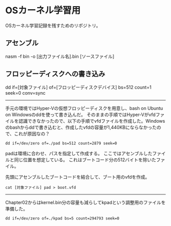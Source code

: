 # OSカーネル学習用

OSカーネル学習記録を残すためのリポジトリ。

## アセンブル
nasm -f bin -o [出力ファイル名].bin [ソースファイル]

## フロッピーディスクへの書き込み
dd if=[対象ファイル] of=[フロッピーディスクデバイス] bs=512 count=1 seek=0 conv=sync


***
手元の環境ではHyper-Vの仮想フロッピーディスクを用意し、bash on Ubuntu on Windowsのddを使って書き込んだ。
そのままの手順ではHyper-Vがvfdファイルを認識できなかったので、以下の手順でvfdファイルを作成した。Windowsのbashからddで書き込むと、作成したvfdの容量が1,440KBにならなかったので、これが原因なの？

`dd if=/dev/zero of=./pad bs=512 count=2879 seek=0`

padは環境に合わせ、パスを指定して作成する。
ここではアセンブルしたファイルと同じ位置を想定している。
これはブートコード分の512バイトを除いたファイル。

先頭にアセンブルしたブートコードを結合して、ブート用のvfdを作成。

`cat [対象ファイル] pad > boot.vfd`


***
Chapter02からはkernel.bin分の容量も減らしてkpadという調整用のファイルを準備した。

`dd if=/dev/zero of=./kpad bs=5 count=294793 seek=0`

